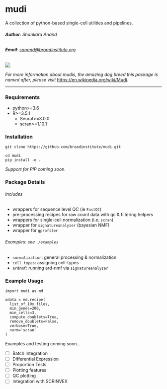 # mudi
A collection of python-based single-cell utilities and pipelines.

###### **Author**: Shankara Anand

###### **Email**: sanand@broadinstitute.org

![](./hazel.png)

_For more information about mudis, the amazing dog breed this package is named after, please visit_ https://en.wikipedia.org/wiki/Mudi.

---

### Requirements
  * python>=3.6
  * R>=3.5.1
    * Seurat>=3.0.0
    * scran>=1.10.1

### Installation
```{bash}
git clone https://github.com/broadinstitute/mudi.git

cd mudi
pip install -e .
```

_Support for PIP coming soon._

### Package Details

###### Includes
* wrappers for sequence level QC (ie `FastQC`)
* pre-processing recipes for raw count data with qc & filtering helpers
* wrappers for single-cell normalization (i.e. `scran`)
* wrapper for `signatureanalyzer` (bayesian NMF)
* wrapper for `gprofiler`

###### Examples: see `./examples`
* `normalization`: general processing & normalization
* `cell_types`: assigning cell-types
* `ardnmf`: running ard-nmf via `signatureanalyzer`

### Example Usage

```{python}
import mudi as md

adata = md.recipe(
  list_of_10x_files,
  min_genes=200,
  min_cells=3,
  compute_doublets=True,
  remove_doublets=False,
  verbose=True,
  norm='scran'
)
```

Examples and testing coming soon...

- [ ] Batch Integration
- [ ] Differential Expression
- [ ] Proportion Tests
- [ ] Plotting features
- [ ] QC plotting
- [ ] Integration with SCRINVEX
